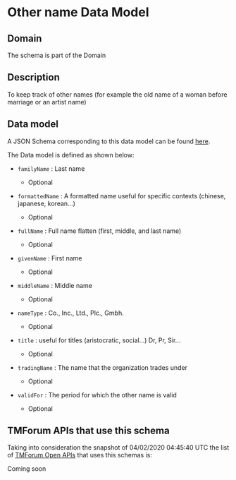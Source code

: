 # Other name Data Model

## Domain

The  schema is part of the  Domain

## Description

To keep track of other names (for example the old name of a woman before marriage or an artist name)

## Data model

A JSON Schema corresponding to this data model can be found
[here](https://github.com/tmforum-rand/schemas/blob/candidates/EngagedParty/OtherName.schema.json).

The Data model is defined as shown below:
- `familyName` : Last name

  - Optional

- `formattedName` : A formatted name useful for specific contexts (chinese, japanese, korean...)

  - Optional

- `fullName` : Full name flatten (first, middle, and last name)

  - Optional

- `givenName` : First name

  - Optional

- `middleName` : Middle name

  - Optional

- `nameType` : Co., Inc., Ltd., Plc., Gmbh.

  - Optional

- `title` : useful for titles (aristocratic, social...) Dr, Pr, Sir...

  - Optional

- `tradingName` : The name that the organization trades under

  - Optional

- `validFor` : The period for which the other name is valid

  - Optional





## TMForum APIs that use this schema

Taking into consideration the snapshot of 04/02/2020 04:45:40 UTC the list of [TMForum Open APIs](https://www.tmforum.org/open-apis/) that uses this schemas is:

Coming soon